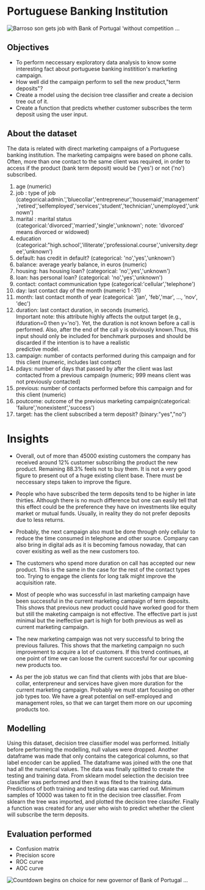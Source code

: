 ﻿# Portuguese Banking Institution
![Barroso son gets job with Bank of Portugal ‘without competition ...](https://www.euractiv.com/wp-content/uploads/sites/2/2014/08/banco_de_portugal.jpeg)
## Objectives
- To perform neccessary exploratory data analysis to know some interesting fact about portuguese banking institition's marketing campaign. 
- How well did the campaign perform to sell the new product,"term deposits"?
- Create a model using the decision tree classifier and create a decision tree out of it.
- Create a function that predicts whether customer subscribes the term deposit using the user input. 
##  About the dataset
 The data is related with direct marketing campaigns of a Portuguese banking institution. The marketing campaigns were based on phone calls. Often, more than one contact to the same client was required, in order to access if the product (bank term deposit) would be ('yes') or not ('no') subscribed.
1.  age (numeric)
2.  job : type of job (categorical:admin.','bluecollar','entrepreneur','housemaid','management','retired','selfemployed','services','student','technician','unemployed','unknown')
3.  marital : marital status (categorical:'divorced','married','single','unknown'; note: 'divorced' means divorced or widowed)
4.  education (categorical:"high.school','illiterate','professional.course','university.degree','unknown')
5.  default: has credit in default? (categorical: 'no','yes','unknown')
6.  balance: average yearly balance, in euros (numeric)
7.  housing: has housing loan? (categorical: 'no','yes','unknown')
8.  loan: has personal loan? (categorical: 'no','yes','unknown')
9.  contact: contact communication type (categorical:'cellular','telephone')
10.  day: last contact day of the month (numeric 1 -31)
11.  month: last contact month of year (categorical: 'jan', 'feb','mar', …, 'nov', 'dec')
12.  duration: last contact duration, in seconds (numeric).  
    Important note: this attribute highly affects the output target (e.g., ifduration=0 then y='no'). Yet, the duration is not known before a call is performed. Also, after the end of the call y is obviously known.Thus, this input should only be included for benchmark purposes and should be discarded if the intention is to have a realistic  
    predictive model.
13.  campaign: number of contacts performed during this campaign and for this client (numeric, includes last contact)
14.  pdays: number of days that passed by after the client was last contacted from a previous campaign (numeric; 999 means client was not previously contacted)
15.  previous: number of contacts performed before this campaign and for this client (numeric)
16.  poutcome: outcome of the previous marketing campaign(categorical: 'failure','nonexistent','success')
17.  target: has the client subscribed a term deposit? (binary:"yes","no")


#  Insights
-  Overall, out of more than 45000 existing customers the company has received around 12% customer subscribing the product the new product. Remaining 88.3% feels not to buy them. It is not a very good figure to present out of a huge existing client base. There must be neccessary steps taken to improve the figure.

- People who have subscribed the term deposits tend to be higher in late thirties. Although there is no much difference but one can easily tell that this effect could be the preference they have on investments like equity market or mutual funds. Usually, in reality they do not prefer deposits due to less returns.

- Probably, the next campaign also must be done through only cellular to reduce the time consumed in telephone and other source. Company can also bring in digital ads as it is becoming famous nowaday, that can cover exisiting as well as the new customers too.

- The customers who spend more duration on call has accepted our new product. This is the same in the case for the rest of the contact types too. Trying to engage the clients for long talk might improve the acquisition rate.

- Most of people who was successful in last marketing campaign have been successful in the current marketing campaign of term deposits. This shows that previous new product could have worked good for them but still the maketing campaign is not effective. The effective part is just minimal but the ineffective part is high for both previous as well as current marketing campaign.
- The new marketing campaign was not very successful to bring the previous failures. This shows that the marketing campaign no such improvement to acquire a lot of customers. If this trend continues, at one point of time we can loose the current succesful for our upcoming new products too.
- As per the job status we can find that clients with jobs that are blue-collar, enterpreneur and services have given more duration for the current marketing campaign. Probably we must start focusing on other job types too. We have a great potential on self-employed and management roles, so that we can target them more on our upcoming products too.


##  Modelling
Using this dataset, decision tree classifier model was performed. Initially before performing the modelling, null values were dropped. Another dataframe was made that only contains the categorical columns, so that label encoder can be applied. The dataframe was joined with the one that had all the numerical values. The data was finally splitted to create the testing and training data. From  sklearn model selection the decision tree classifier was performed and then it was fited to the training data. Predictions of both training and testing data was carried out. Minimum samples of 10000 was taken to fit in the decision tree classifier. From sklearn the tree was imported, and plotted the decision tree classifer. Finally a function was created for any user who wish to predict whether the client will subscribe the term deposits.
## Evaluation performed
- Confusion matrix
- Precision score
- ROC curve
- AOC curve

![Countdown begins on choice for new governor of Bank of Portugal ...](https://www.portugalresident.com/wp-content/uploads/2020/02/banco-de-portugal-1.jpg)

